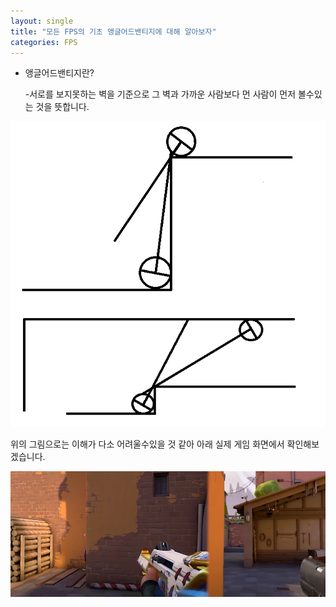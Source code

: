 ```yaml
---
layout: single
title: "모든 FPS의 기초 앵글어드밴티지에 대해 알아보자"
categories: FPS
---
```


* 앵글어드밴티지란?

  -서로를 보지못하는 벽을 기준으로 그 벽과 가까운 사람보다 먼 사람이 먼저 볼수있는 것을 뜻합니다.

![angle1](../images/2022-11-23-angle/angle1.png)

위의 그림으로는 이해가 다소 어려울수있을 것 같아 아래 실제 게임 화면에서 확인해보겠습니다.

![angle2](../images/2022-11-23-angle/angle2.png)

